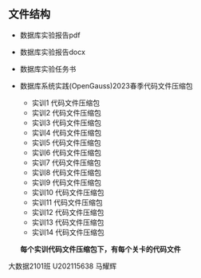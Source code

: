 ## 文件结构

- 数据库实验报告pdf

- 数据库实验报告docx

- 数据库实验任务书

- 数据库系统实践(OpenGauss)2023春季代码文件压缩包

  - 实训1 代码文件压缩包
  - 实训2 代码文件压缩包
  - 实训3 代码文件压缩包
  - 实训4 代码文件压缩包
  - 实训5 代码文件压缩包
  - 实训6 代码文件压缩包
  - 实训7 代码文件压缩包
  - 实训8 代码文件压缩包
  - 实训9 代码文件压缩包
  - 实训10 代码文件压缩包
  - 实训11 代码文件压缩包
  - 实训12 代码文件压缩包
  - 实训13 代码文件压缩包
  - 实训14 代码文件压缩包

  **每个实训代码文件压缩包下，有每个关卡的代码文件**



大数据2101班 U202115638 马耀辉



